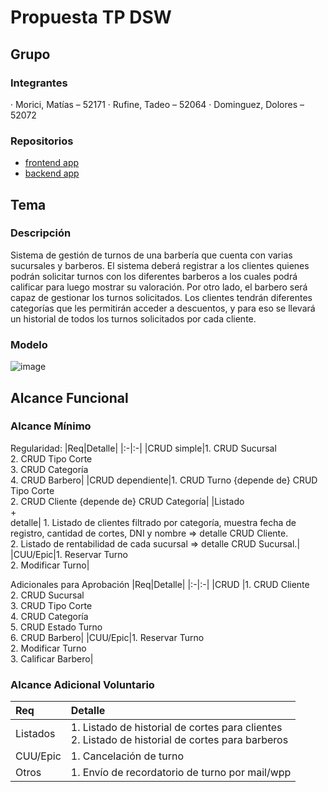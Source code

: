 # Propuesta TP DSW

## Grupo
### Integrantes
·        Morici, Matías – 52171
·        Rufine, Tadeo – 52064
·        Dominguez, Dolores – 52072
### Repositorios
* [frontend app](http://hyperlinkToGihubOrGitlab)
* [backend app](http://hyperlinkToGihubOrGitlab)

## Tema
### Descripción
Sistema de gestión de turnos de una barbería que cuenta con varias sucursales y barberos. El sistema deberá registrar a los clientes quienes podrán solicitar turnos con los diferentes barberos a los cuales podrá calificar para luego mostrar su valoración. Por otro lado, el barbero será capaz de gestionar los turnos solicitados. Los clientes tendrán diferentes categorías que les permitirán acceder a descuentos, y para eso se llevará un historial de todos los turnos solicitados por cada cliente.

### Modelo
![image](https://github.com/user-attachments/assets/a12d6f49-9e6f-48b2-93dd-02db4d63cd49)


## Alcance Funcional 

### Alcance Mínimo

Regularidad:
|Req|Detalle|
|:-|:-|
|CRUD simple|1. CRUD Sucursal<br>2. CRUD Tipo Corte<br>3. CRUD Categoría<br>4. CRUD Barbero|
|CRUD dependiente|1. CRUD Turno {depende de} CRUD Tipo Corte<br>2. CRUD Cliente {depende de} CRUD Categoría|
|Listado<br>+<br>detalle| 1. Listado de clientes filtrado por categoría, muestra fecha de registro, cantidad de cortes, DNI y nombre => detalle CRUD Cliente.<br>2. Listado de rentabilidad de cada sucursal => detalle CRUD Sucursal.|
|CUU/Epic|1. Reservar Turno<br>2. Modificar Turno|


Adicionales para Aprobación
|Req|Detalle|
|:-|:-|
|CRUD |1. CRUD Cliente<br>2. CRUD Sucursal<br>3. CRUD Tipo Corte<br>4. CRUD Categoría<br>5. CRUD Estado Turno<br>6. CRUD Barbero|
|CUU/Epic|1. Reservar Turno<br>2. Modificar Turno<br>3. Calificar Barbero|


### Alcance Adicional Voluntario

|Req|Detalle|
|:-|:-|
|Listados |1. Listado de historial de cortes para clientes<br>2. Listado de historial de cortes para barberos|
|CUU/Epic|1. Cancelación de turno|
|Otros|1. Envío de recordatorio de turno por mail/wpp|

